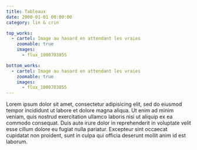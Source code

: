 ```yaml
---
title: Tableaux
date: 2000-01-01 00:00:00
category: lin & crin

top_works:
  - cartel: Image au hasard en attendant les vraies
    zoomable: true
    images:
      - flux_1000703855

bottom_works:
  - cartel: Image au hasard en attendant les vraies
    zoomable: true
    images:
      - flux_1000703855
---
```


Lorem ipsum dolor sit amet, consectetur adipisicing elit, sed do eiusmod tempor incididunt ut labore et dolore magna aliqua. Ut enim ad minim veniam, quis nostrud exercitation ullamco laboris nisi ut aliquip ex ea commodo consequat. Duis aute irure dolor in reprehenderit in voluptate velit esse cillum dolore eu fugiat nulla pariatur. Excepteur sint occaecat cupidatat non proident, sunt in culpa qui officia deserunt mollit anim id est laborum.
